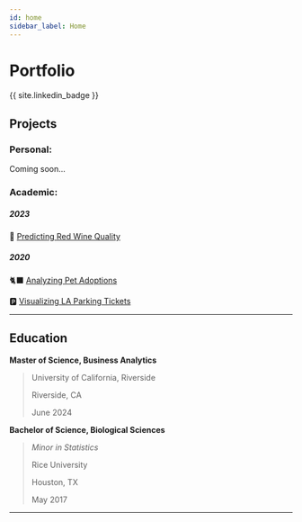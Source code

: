 ```yaml
---
id: home
sidebar_label: Home
---
```


# Portfolio

{{ site.linkedin_badge }}

## Projects

### Personal:

Coming soon...

### Academic:
##### 2023
🍷 [Predicting Red Wine Quality](prj/Wine.md)

##### 2020
🐈‍⬛ [Analyzing Pet Adoptions](prj/Adoptions.md)

🅿️ [Visualizing LA Parking Tickets](prj/Parking.md)


***

## Education
**Master of Science, Business Analytics** 
> University of California, Riverside 
> 
> Riverside, CA 
> 
> June 2024

**Bachelor of Science, Biological Sciences** 
> *Minor in Statistics* 
> 
> Rice University 
> 
> Houston, TX 
> 
> May 2017


***

